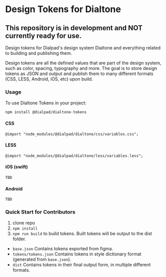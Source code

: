 # Design Tokens for Dialtone

## This repository is in development and NOT currently ready for use.

Design tokens for Dialpad's design system Dialtone and everything related to building and publishing them.

Design tokens are all the defined values that are part of the design system, such as color, spacing, typography and more. The goal is to store design tokens as JSON and output and publish them to many different formats (CSS, LESS, Android, iOS, etc) upon build.

### Usage

To use Dialtone Tokens in your project:

```
npm install @dialpad/dialtone-tokens
```

#### CSS

```
@import "node_modules/@dialpad/dialtone/css/variables.css";
```

#### LESS

```
@import "node_modules/@dialpad/dialtone/less/variables.less";
```

#### iOS (swift)

```
TBD
```

#### Android

```
TBD
```


### Quick Start for Contributors

1. clone repo
2. `npm install`
3. `npm run build` to build tokens. Built tokens will be output to the dist folder.

- `base.json` Contains tokens exported from figma.
- `tokens/tokens.json` Contains tokens in style dictionary format (generated from `base.json`).
- `dist` Contains tokens in their final output form, in multiple different formats.
